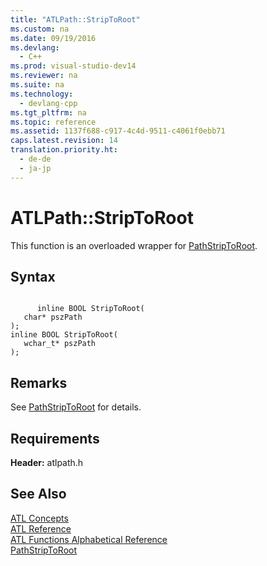 ```yaml
---
title: "ATLPath::StripToRoot"
ms.custom: na
ms.date: 09/19/2016
ms.devlang: 
  - C++
ms.prod: visual-studio-dev14
ms.reviewer: na
ms.suite: na
ms.technology: 
  - devlang-cpp
ms.tgt_pltfrm: na
ms.topic: reference
ms.assetid: 1137f688-c917-4c4d-9511-c4061f0ebb71
caps.latest.revision: 14
translation.priority.ht: 
  - de-de
  - ja-jp
---
```

# ATLPath::StripToRoot
This function is an overloaded wrapper for [PathStripToRoot](http://msdn.microsoft.com/library/windows/desktop/bb773757).  
  
## Syntax  
  
```  
  
      inline BOOL StripToRoot(  
   char* pszPath   
);  
inline BOOL StripToRoot(  
   wchar_t* pszPath   
);  
```  
  
## Remarks  
 See [PathStripToRoot](http://msdn.microsoft.com/library/windows/desktop/bb773757) for details.  
  
## Requirements  
 **Header:** atlpath.h  
  
## See Also  
 [ATL Concepts](../vs140/Active-Template-Library--ATL--Concepts.md)   
 [ATL Reference](../vs140/ATL-COM-Desktop-Components.md)   
 [ATL Functions Alphabetical Reference](../vs140/ATL-Functions-Alphabetical-Reference.md)   
 [PathStripToRoot](http://msdn.microsoft.com/library/windows/desktop/bb773757)